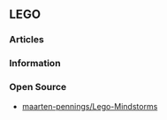 ## LEGO


### Articles


### Information


### Open Source
- [maarten-pennings/Lego-Mindstorms](https://github.com/maarten-pennings/Lego-Mindstorms)



